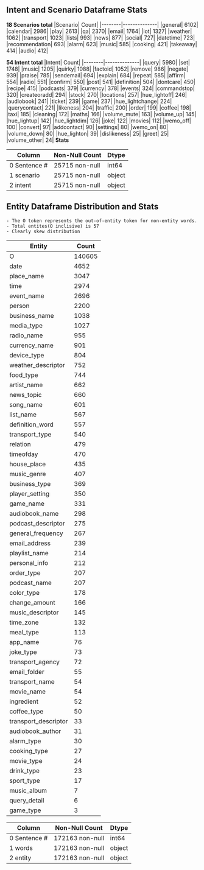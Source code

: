 ## Intent and Scenario Dataframe Stats
**18 Scenarios total**
|Scenario| Count|
|--------|--------------|
|general|          6102|
|calendar|          2986|
|play|              2613|
|qa|                2370|
|email|             1764|
|iot|               1327|
|weather|           1062|
|transport|         1023|
|lists|              993|
|news|               877|
|social|             727|
|datetime|           723|
|recommendation|     693|
|alarm|              623|
|music|              585|
|cooking|            421|
|takeaway|           414|
|audio|              412|

**54 Intent total**
|Intent|             Count|
|--------|--------------|
|query|              5980|
|set|                1748|
|music|              1205|
|quirky|             1088|
|factoid|            1052|
|remove|              986|
|negate|              939|
|praise|              785|
|sendemail|           694|
|explain|             684|
|repeat|              585|
|affirm|              554|
|radio|               551|
|confirm|             550|
|post|                541|
|definition|          504|
|dontcare|            450|
|recipe|              415|
|podcasts|            379|
|currency|            378|
|events|              324|
|commandstop|         320|
|createoradd|         294|
|stock|               270|
|locations|           257|
|hue_lightoff|        246|
|audiobook|           241|
|ticket|              239|
|game|                237|
|hue_lightchange|     224|
|querycontact|        221|
|likeness|            204|
|traffic|             200|
|order|               199|
|coffee|              198|
|taxi|                185|
|cleaning|            172|
|maths|               166|
|volume_mute|         163|
|volume_up|           145|
|hue_lightup|         142|
|hue_lightdim|        126|
|joke|                122|
|movies|              112|
|wemo_off|            100|
|convert|              97|
|addcontact|           90|
|settings|             80|
|wemo_on|              80|
|volume_down|          80|
|hue_lighton|          39|
|dislikeness|          25|
|greet|                25|
|volume_other|         24|
**Stats**

| Column         | Non-Null Count    | Dtype| 
|----------      |--------------     |----- 
| 0   Sentence # |  25715 non-null  |int64 
| 1   scenario    | 25715 non-null  |object
| 2   intent      | 25715 non-null  |object


## Entity Dataframe Distribution and Stats
    - The O token represents the out-of-entity token for non-entity words. 
    - Total entites(O inclisive) is 57
    - Clearly skew distribution
|Entity|                   Count|                  
|----------      |-------------- | 
|O|                       140605|
|date|                      4652|
|place_name|                3047|
|time|                      2974|
|event_name|                2696|
|person|                    2200|
|business_name|             1038|
|media_type|                1027|
|radio_name|                 955|
|currency_name|              901|
|device_type|                804|
|weather_descriptor|         752|
|food_type|                  744|
|artist_name|                662|
|news_topic|                 660|
|song_name|                  601|
|list_name|                  567|
|definition_word|            557|
|transport_type|             540|
|relation|                   479|
|timeofday|                  470|
|house_place|                435|
|music_genre|                407|
|business_type|              369|
|player_setting|             350|
|game_name|                  331|
|audiobook_name|             298|
|podcast_descriptor|         275|
|general_frequency|          267|
|email_address|              239|
|playlist_name|              214|
|personal_info|              212|
|order_type|                 207|
|podcast_name|               207|
|color_type|                 178|
|change_amount|              166|
|music_descriptor|           145|
|time_zone|                  132|
|meal_type|                  113|
|app_name|                    76|
|joke_type|                   73|
|transport_agency|            72|
|email_folder|                55|
|transport_name|              54|
|movie_name|                  54|
|ingredient|                  52|
|coffee_type|                 50|
|transport_descriptor|        33|
|audiobook_author|            31|
|alarm_type|                  30|
|cooking_type|                27|
|movie_type|                  24|
|drink_type|                  23|
|sport_type|                  17|
|music_album|                  7|
|query_detail|                 6|
|game_type|                    3|

|   Column |      Non-Null Count|   Dtype | 
|---------|  --------------|   -----    | 
| 0   Sentence # | 172163 non-null |  int64 |
|1   words |       172163 non-null |  object|
|2   entity|      172163 non-null|  object|

